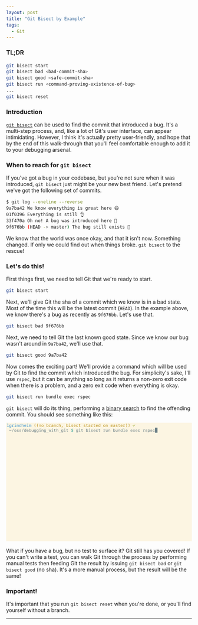 ```yaml
---
layout: post
title: "Git Bisect by Example"
tags:
  - Git
---
```


### TL;DR
```bash
git bisect start
git bisect bad <bad-commit-sha>
git bisect good <safe-commit-sha>
git bisect run <command-proving-existence-of-bug>
...
git bisect reset
```
### Introduction
[`git bisect`](https://git-scm.com/docs/git-bisect) can be used to find the
commit that introduced a bug. It's a multi-step process, and, like a lot of
Git's user interface, can appear intimidating. However, I think it's actually
pretty user-friendly, and hope that by the end of this walk-through that you'll
feel comfortable enough to add it to your debugging arsenal.

### When to reach for `git bisect`

If you've got a bug in your codebase, but you're not sure when it was
introduced, `git bisect` just might be your new best friend. Let's pretend we've
got the following set of commits.

```bash
$ git log --oneline --reverse
9a7ba42 We know everything is great here 😄
01f0396 Everything is still 👌
33f470a Oh no! A bug was introduced here 😬
9f676bb (HEAD -> master) The bug still exists 🙁
```

We know that the world was once okay, and that it isn't now. Something changed.
If only we could find out when things broke. `git bisect` to the rescue!

### Let's do this!

First things first, we need to tell Git that we're ready to start.

```bash
git bisect start
```

Next, we'll give Git the sha of a commit which we know is in a bad state. Most
of the time this will be the latest commit (`HEAD`). In the example above, we
know there's a bug as recently as `9f676bb`. Let's use that.

```bash
git bisect bad 9f676bb
```

Next, we need to tell Git the last known good state. Since we know our bug
wasn't around in `9a7ba42`, we'll use that.

```bash
git bisect good 9a7ba42
```

Now comes the exciting part! We'll provide a command which will be used by Git
to find the commit which introduced the bug. For simplicity's sake, I'll use
`rspec`, but it can be anything so long as it returns a non-zero exit code when
there is a problem, and a zero exit code when everything is okay.

```bash
git bisect run bundle exec rspec
```

`git bisect` will do its thing, performing a [binary search](https://en.wikipedia.org/wiki/Binary_search_algorithm)
to find the offending commit. You should see something like this:

![git-bisect](/images/git-bisect-run.gif)

What if you have a bug, but no test to surface it? Git still has you covered! If
you can't write a test, you can walk Git through the process by performing
manual tests then feeding Git the result by issuing `git bisect bad` or
`git bisect good` (no sha). It's a more manual process, but the result will be
the same!


### Important!

It's important that you run `git bisect reset` when you're done, or you'll find
yourself without a branch.

----
